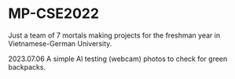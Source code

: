 # MP-CSE2022
Just a team of 7 mortals making projects for the freshman year in Vietnamese-German University.

2023.07.06 A simple AI testing (webcam) photos to check for green backpacks.

